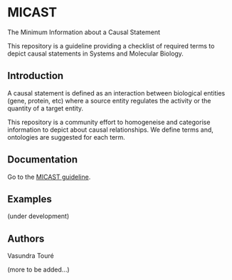 # MICAST
The Minimum Information about a Causal Statement

This repository is a guideline providing a checklist of required terms to depict causal statements in Systems and Molecular Biology.

## Introduction
A causal statement is defined as an interaction between biological entities (gene, protein, etc) where a source entity regulates the activity or the quantity of a target entity.

This repository is a community effort to homogeneise and categorise information to depict about causal relationships. We define terms and, ontologies are suggested for each term.

## Documentation
Go to the [MICAST guideline](docs/micast_guideline.md).

## Examples
(under development)

## Authors 
Vasundra Touré

(more to be added...)
